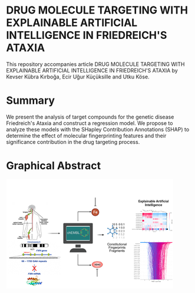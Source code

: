 # DRUG MOLECULE TARGETING WITH EXPLAINABLE ARTIFICIAL INTELLIGENCE IN FRIEDREICH'S ATAXIA
This repository accompanies article DRUG MOLECULE TARGETING WITH EXPLAINABLE ARTIFICIAL INTELLIGENCE IN FRIEDREICH'S ATAXIA by Kevser Kübra Kırboğa, Ecir Uğur Küçüksille and Utku Köse.

# Summary

We present the analysis of target compounds for the genetic disease Friedreich's Ataxia and construct a regression model. We propose to analyze these models with the SHapley Contribution Annotations (SHAP) to determine the effect of molecular fingerprinting features and their significance contribution in the drug targeting process.

# Graphical Abstract
<img src="GA.png"/>
